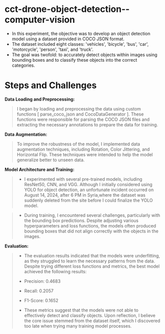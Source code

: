 # cct-drone-object-detection--computer-vision

* In this experiment, the objective was to develop an object detection model using a dataset provided in COCO JSON format.
* The dataset included eight classes: 'vehicles', 'bicycle', 'bus', 'car', 'motorcycle', 'person', 'taxi', and 'truck'.
* The goal was twofold: to accurately detect objects within images using bounding boxes and to classify these objects into the correct categories.

# Steps and Challenges
**Data Loading and Preprocessing:**

>  I began by loading and preprocessing the data using custom functions [ parse_coco_json and CocoDataGenerator ]. These functions were responsible for parsing the COCO JSON files and extracting the necessary annotations to prepare the data for training.

**Data Augmentation:**
 
> To improve the robustness of the model, I implemented data augmentation techniques, including Rotation, Color Jittering, and Horizontal Flip. These techniques were intended to help the model generalize better to unseen data.

**Model Architecture and Training:**

> * I experimented with several pre-trained models, including ResNet50, CNN, and VGG. Although I initially considered using YOLO for object detection, an unfortunate incident occurred on August 14, 2024, after 6 PM in Syria,where the dataset was suddenly deleted from the site before I could finalize the YOLO model.


> * During training, I encountered several challenges, particularly with the bounding box predictions. Despite adjusting various hyperparameters and loss functions, the models often produced bounding boxes that did not align correctly with the objects in the images.

**Evaluation:**

>  * The evaluation results indicated that the models were underfitting, as they struggled to learn the necessary patterns from the data. Despite trying different loss functions and metrics, the best model achieved the following results:
>  
> * Precision: 0.4683
> * Recall: 0.2057
> * F1-Score: 0.1652
> * These metrics suggest that the models were not able to effectively detect and classify objects. Upon reflection, I believe the core issue stemmed from the dataset itself, which I discovered too late when trying many training model processes.
